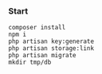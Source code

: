 ### Start
	composer install
	npm i
	php artisan key:generate
	php artisan storage:link
	php artisan migrate
	mkdir tmp/db
